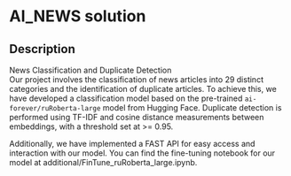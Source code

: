 # AI_NEWS solution

## Description
News Classification and Duplicate Detection  
Our project involves the classification of news articles into 29 distinct categories and the identification of duplicate articles. To achieve this, we have developed a classification model based on the pre-trained `ai-forever/ruRoberta-large` model from Hugging Face. Duplicate detection is performed using TF-IDF and cosine distance measurements between embeddings, with a threshold set at >= 0.95.

Additionally, we have implemented a FAST API for easy access and interaction with our model. You can find the fine-tuning notebook for our model at additional/FinTune_ruRoberta_large.ipynb.
